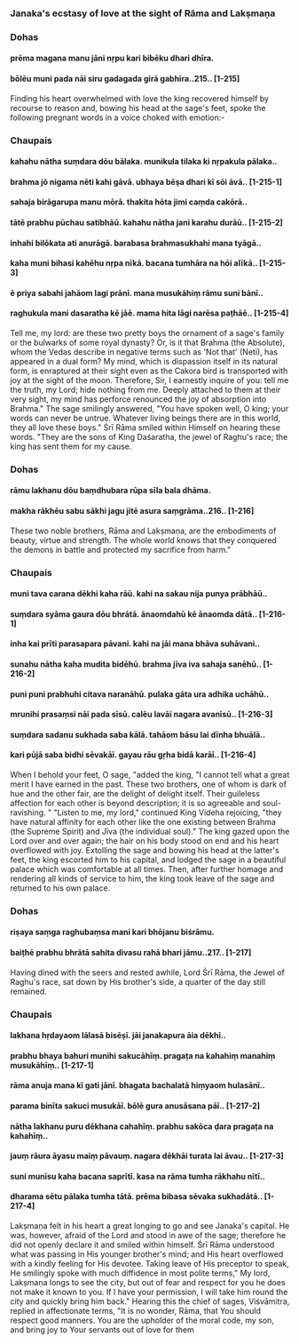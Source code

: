 ### Janaka's ecstasy of love at the sight of Rāma and Lakṣmaṇa

### Dohas

#### prēma magana manu jāni nṛpu kari bibēku dhari dhīra.
#### bōlēu muni pada nāi siru gadagada girā gabhīra..215.. [1-215]

Finding his heart overwhelmed with love the king recovered himself by recourse to reason and, bowing his head at the sage's feet, spoke the following pregnant words in a voice choked with emotion:-

### Chaupais

#### kahahu nātha suṃdara dōu bālaka. munikula tilaka ki nṛpakula pālaka..
#### brahma jō nigama nēti kahi gāvā. ubhaya bēṣa dhari kī sōi āvā.. [1-215-1]
#### sahaja birāgarupa manu mōrā. thakita hōta jimi caṃda cakōrā..
#### tātē prabhu pūchau satibhāū. kahahu nātha jani karahu durāū.. [1-215-2]
#### inhahi bilōkata ati anurāgā. barabasa brahmasukhahi mana tyāgā..
#### kaha muni bihasi kahēhu nṛpa nīkā. bacana tumhāra na hōi alīkā.. [1-215-3]
#### ē priya sabahi jahāom lagi prānī. mana musukāhiṃ rāmu suni bānī..
#### raghukula mani dasaratha kē jāē. mama hita lāgi narēsa paṭhāē.. [1-215-4]

Tell me, my lord: are these two pretty boys the ornament of a sage's family or the bulwarks of some royal dynasty? Or, is it that Brahma (the Absolute), whom the Vedas describe in negative terms such as 'Not that' (Neti), has appeared in a dual form? My mind, which is dispassion itself in its natural form, is enraptured at their sight even as the Cakora bird is transported with joy at the sight of the moon. Therefore, Sir, I earnestly inquire of you: tell me the truth, my Lord; hide nothing from me. Deeply attached to them at their very sight, my mind has perforce renounced the joy of absorption into Brahma." The sage smilingly answered, "You have spoken well, O king; your words can never be untrue. Whatever living beings there are in this world, they all love these boys." Śrī Rāma smiled within Himself on hearing these words. "They are the sons of King Daśaratha, the jewel of Raghu's race; the king has sent them for my cause.

### Dohas

#### rāmu lakhanu dōu baṃdhubara rūpa sīla bala dhāma.
#### makha rākhēu sabu sākhi jagu jitē asura saṃgrāma..216.. [1-216]

These two noble brothers, Rāma and Lakṣmaṇa, are the embodiments of beauty, virtue and strength. The whole world knows that they conquered the demons in battle and protected my sacrifice from harm."

### Chaupais

#### muni tava carana dēkhi kaha rāū. kahi na sakau nija punya prābhāū..
#### suṃdara syāma gaura dōu bhrātā. ānaomdahū kē ānaomda dātā.. [1-216-1]
#### inha kai prīti parasapara pāvani. kahi na jāi mana bhāva suhāvani..
#### sunahu nātha kaha mudita bidēhū. brahma jīva iva sahaja sanēhū.. [1-216-2]
#### puni puni prabhuhi citava naranāhū. pulaka gāta ura adhika uchāhū..
#### mrunihi prasaṃsi nāi pada sīsū. calēu lavāi nagara avanīsū.. [1-216-3]
#### suṃdara sadanu sukhada saba kālā. tahāom bāsu lai dīnha bhuālā..
#### kari pūjā saba bidhi sēvakāī. gayau rāu gṛha bidā karāī.. [1-216-4]

When I behold your feet, O sage, "added the king, "I cannot tell what a great merit I have earned in the past. These two brothers, one of whom is dark of hue and the other fair, are the delight of delight itself. Their guileless affection for each other is beyond description; it is so agreeable and soul-ravishing. " "Listen to me, my lord," continued King Videha rejoicing, "they have natural affinity for each other like the one existing between Brahma (the Supreme Spirit) and Jīva (the individual soul)." The king gazed upon the Lord over and over again; the hair on his body stood on end and his heart overflowed with joy. Extolling the sage and bowing his head at the latter's feet, the king escorted him to his capital, and lodged the sage in a beautiful palace which was comfortable at all times. Then, after further homage and rendering all kinds of service to him, the king took leave of the sage and returned to his own palace.

### Dohas

#### riṣaya saṃga raghubaṃsa mani kari bhōjanu biśrāmu.
#### baiṭhē prabhu bhrātā sahita divasu rahā bhari jāmu..217.. [1-217]

Having dined with the seers and rested awhile, Lord Śrī Rāma, the Jewel of Raghu's race, sat down by His brother's side, a quarter of the day still remained.

### Chaupais

#### lakhana hṛdayaom lālasā bisēṣī. jāi janakapura āia dēkhī..
#### prabhu bhaya bahuri munihi sakucāhīṃ. pragaṭa na kahahiṃ manahiṃ musukāhīṃ.. [1-217-1]
#### rāma anuja mana kī gati jānī. bhagata bachalatā hiṃyaom hulasānī..
#### parama binīta sakuci musukāī. bōlē gura anusāsana pāī.. [1-217-2]
#### nātha lakhanu puru dēkhana cahahīṃ. prabhu sakōca ḍara pragaṭa na kahahīṃ..
#### jauṃ rāura āyasu maiṃ pāvauṃ. nagara dēkhāi turata lai āvau.. [1-217-3]
#### suni munīsu kaha bacana saprītī. kasa na rāma tumha rākhahu nītī..
#### dharama sētu pālaka tumha tātā. prēma bibasa sēvaka sukhadātā.. [1-217-4]

Lakṣmaṇa felt in his heart a great longing to go and see Janaka's capital. He was, however, afraid of the Lord and stood in awe of the sage; therefore he did not openly declare it and smiled within himself. Śrī Rāma understood what was passing in His younger brother's mind; and His heart overflowed with a kindly feeling for His devotee. Taking leave of His preceptor to speak, He smilingly spoke with much diffidence in most polite terms," My lord, Lakṣmaṇa longs to see the city, but out of fear and respect for you he does not make it known to you. If I have your permission, I will take him round the city and quickly bring him back." Hearing this the chief of sages, Viśvāmitra, replied in affectionate terms, "It is no wonder, Rāma, that You should respect good manners. You are the upholder of the moral code, my son, and bring joy to Your servants out of love for them